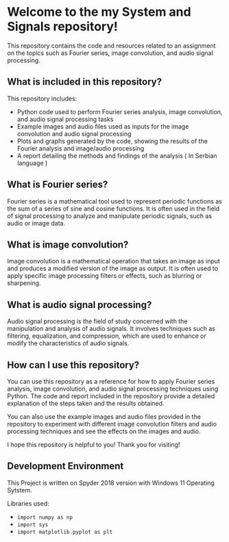 # Welcome to the my System and Signals repository!

This repository contains the code and resources related to an assignment on the topics such as Fourier series, image convolution, and audio signal processing.

## What is included in this repository?

This repository includes:

  * Python code used to perform Fourier series analysis, image convolution, and audio signal processing tasks
  * Example images and audio files used as inputs for the image convolution and audio signal processing
  * Plots and graphs generated by the code, showing the results of the Fourier analysis and image/audio processing
  * A report detailing the methods and findings of the analysis ( In Serbian language )

## What is Fourier series?
Fourier series is a mathematical tool used to represent periodic functions as the sum of a series of sine and cosine functions. It is often used in the field of signal processing to analyze and manipulate periodic signals, such as audio or image data.

## What is image convolution?
Image convolution is a mathematical operation that takes an image as input and produces a modified version of the image as output. It is often used to apply specific image processing filters or effects, such as blurring or sharpening.

## What is audio signal processing?
Audio signal processing is the field of study concerned with the manipulation and analysis of audio signals. It involves techniques such as filtering, equalization, and compression, which are used to enhance or modify the characteristics of audio signals.

## How can I use this repository?
You can use this repository as a reference for how to apply Fourier series analysis, image convolution, and audio signal processing techniques using Python. The code and report included in the repository provide a detailed explanation of the steps taken and the results obtained.

You can also use the example images and audio files provided in the repository to experiment with different image convolution filters and audio processing techniques and see the effects on the images and audio.

I hope this repository is helpful to you! Thank you for visiting!


## Development Environment
This Project is written on Spyder 2018 version with Windows 11 Operating Sytstem.

Libraries used:
* `import numpy as np`
* `import sys`
* `import matplotlib.pyplot as plt`

